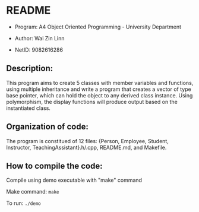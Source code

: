 # README

- Program: A4 Object Oriented Programming - University Department

- Author: Wai Zin Linn

- NetID: 9082616286

## Description: 

This program aims to create 5 classes with member variables and functions, using multiple inheritance and write a program that creates a vector of type base pointer, which can hold the object to any derived class instance. Using polymorphism, the display functions will produce output based on the instantiated class.

## Organization of code: 

The program is constitued of 12 files: {Person, Employee, Student, Instructor, TeachingAssistant}.h/.cpp, README.md, and Makefile.  

## How to compile the code: 

Compile using demo executable with "make" command

Make command: `make`

To run: `./demo` 